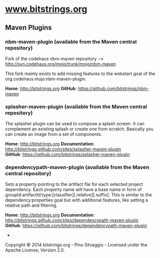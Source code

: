 # www.bitstrings.org #

## Maven Plugins ##

### nbm-maven-plugin (available from the Maven central repository) ###

Fork of the codehaus nbm-maven repository --> http://svn.codehaus.org/mojo/trunk/mojo/nbm-maven

This fork mainly exists to add missing features to the webstart goal of the org.codehaus.mojo:nbm-maven-plugin.

**Home**: http://bitstrings.org
**GitHub**: https://github.com/bitstrings/nbm-maven


### splasher-maven-plugin (available from the Maven central repository) ###

The splasher plugin can be used to compose a splash screen. It can complement an existing splash or create one from scratch.
Basically you can create an image from a set of components.

**Home**: http://bitstrings.org
**Documentation**: http://bitstrings.github.com/sites/splasher-maven-plugin  
**GitHub**: https://github.com/bitstrings/splasher-maven-plugin  


### dependencypath-maven-plugin (available from the Maven central repository) ###

Sets a property pointing to the artifact file for each selected project dependency. Each property name will have a base name in form of groupId:artifactId:type:[classifier][.relative][.suffix]. This is similar to the dependency:properties goal but with additional features, like setting a relative path and filtering.

**Home**: http://bitstrings.org
**Documentation**: http://bitstrings.github.com/sites/dependencypath-maven-plugin  
**GitHub**: https://github.com/bitstrings/dependencypath-maven-plugin  

-

Copyright © 2014 bitstrings.org - Pino Silvaggio - Licensed under the Apache License, Version 2.0.
